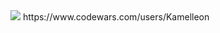 <img src=https://www.codewars.com/users/Kamelleon/badges/large>
https://www.codewars.com/users/Kamelleon
